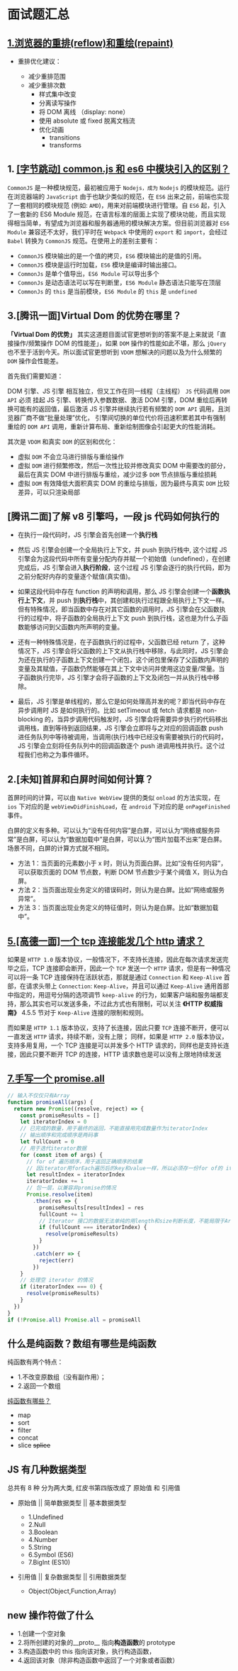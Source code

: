 <!--
 * @Description: 面试文件夹
 * @Author: xiehuaqiang
 * @FilePath: /kaka-blog/src/docs/kaka/面试/面试题汇总.md
 * @Date: 2022-02-13 16:18:53
 * @LastEditTime: 2022-02-14 23:30:15
-->

# 面试题汇总

## [1.浏览器的重排(reflow)和重绘(repaint)](https://juejin.cn/post/6844904083212468238)

- 重排优化建议：

  - 减少重排范围
  - 减少重排次数
    - 样式集中改变
    - 分离读写操作
    - 将 DOM 离线 （display: none）
    - 使用 absolute 或 fixed 脱离文档流
    - 优化动画
      - transitions
      - transforms

## 1. [[字节跳动] common.js 和 es6 中模块引入的区别？](https://juejin.cn/post/6938581764432461854)


`CommonJS` 是一种模块规范，最初被应用于 `Nodejs，成为` `Nodejs` 的模块规范。运行在浏览器端的 `JavaScript` 由于也缺少类似的规范，在 `ES6` 出来之前，前端也实现了一套相同的模块规范 (例如: `AMD`)，用来对前端模块进行管理。自 `ES6` 起，引入了一套新的 ES6 Module 规范，在语言标准的层面上实现了模块功能，而且实现得相当简单，有望成为浏览器和服务器通用的模块解决方案。但目前浏览器对 `ES6 Module` 兼容还不太好，我们平时在 `Webpack` 中使用的 `export` 和 `import`，会经过 `Babel` 转换为 `CommonJS` 规范。在使用上的差别主要有：

- `CommonJS` 模块输出的是一个值的拷贝，`ES6` 模块输出的是值的引用。
- `CommonJS` 模块是运行时加载，`ES6` 模块是编译时输出接口。
- `CommonJs` 是单个值导出，`ES6 Module` 可以导出多个
- `CommonJs` 是动态语法可以写在判断里，`ES6 Module` 静态语法只能写在顶层
- `CommonJs` 的 `this` 是当前模块，`ES6 Module` 的 `this` 是 `undefined`

## 3.[腾讯一面]Virtual Dom 的优势在哪里？

**「Virtual Dom 的优势」** 其实这道题目面试官更想听到的答案不是上来就说「直接操作/频繁操作 DOM 的性能差」，如果 `DOM` 操作的性能如此不堪，那么 `jQuery` 也不至于活到今天。所以面试官更想听到 `VDOM` 想解决的问题以及为什么频繁的 `DOM` 操作会性能差。

首先我们需要知道：

DOM 引擎、JS 引擎 相互独立，但又工作在同一线程（主线程）
`JS` 代码调用 `DOM API` 必须 挂起 JS 引擎、转换传入参数数据、激活 DOM 引擎，DOM 重绘后再转换可能有的返回值，最后激活 JS 引擎并继续执行若有频繁的 `DOM API` 调用，且浏览器厂商不做“批量处理”优化，
引擎间切换的单位代价将迅速积累若其中有强制重绘的 `DOM API` 调用，重新计算布局、重新绘制图像会引起更大的性能消耗。

其次是 `VDOM` 和真实 `DOM` 的区别和优化：

- 虚拟 `DOM` 不会立马进行排版与重绘操作
- 虚拟 `DOM` 进行频繁修改，然后一次性比较并修改真实 DOM 中需要改的部分，最后在真实 DOM 中进行排版与重绘，减少过多 `DOM` 节点排版与重绘损耗
- 虚拟 `DOM` 有效降低大面积真实 DOM 的重绘与排版，因为最终与真实 `DOM` 比较差异，可以只渲染局部

## [腾讯二面]了解 v8 引擎吗，一段 js 代码如何执行的

- 在执行一段代码时，JS 引擎会首先创建一个**执行栈**

- 然后 JS 引擎会创建一个全局执行上下文，并 push 到执行栈中, 这个过程 JS 引擎会为这段代码中所有变量分配内存并赋一个初始值（undefined），在创建完成后，JS 引擎会进入**执行阶段**，这个过程 JS 引擎会逐行的执行代码，即为之前分配好内存的变量逐个赋值(真实值)。

- 如果这段代码中存在 function 的声明和调用，那么 JS 引擎会创建一个**函数执行上下文**，并 push 到**执行栈**中，其创建和执行过程跟全局执行上下文一样。但有特殊情况，即当函数中存在对其它函数的调用时，JS 引擎会在父函数执行的过程中，将子函数的全局执行上下文 push 到执行栈，这也是为什么子函数能够访问到父函数内所声明的变量。

- 还有一种特殊情况是，在子函数执行的过程中，父函数已经 return 了，这种情况下，JS 引擎会将父函数的上下文从执行栈中移除，与此同时，JS 引擎会为还在执行的子函数上下文创建一个闭包，这个闭包里保存了父函数内声明的变量及其赋值，子函数仍然能够在其上下文中访问并使用这边变量/常量。当子函数执行完毕，JS 引擎才会将子函数的上下文及闭包一并从执行栈中移除。

- 最后，JS 引擎是单线程的，那么它是如何处理高并发的呢？即当代码中存在异步调用时 JS 是如何执行的。比如 setTimeout 或 fetch 请求都是 non-blocking 的，当异步调用代码触发时，JS 引擎会将需要异步执行的代码移出调用栈，直到等待到返回结果，JS 引擎会立即将与之对应的回调函数 push 进任务队列中等待被调用，当调用(执行)栈中已经没有需要被执行的代码时，JS 引擎会立刻将任务队列中的回调函数逐个 push 进调用栈并执行。这个过程我们也称之为事件循环。

## 2.[未知]首屏和白屏时间如何计算？

首屏时间的计算，可以由 `Native WebView` 提供的类似 `onload` 的方法实现，在 `ios` 下对应的是 `webViewDidFinishLoad`，在 `android` 下对应的是 `onPageFinished` 事件。

白屏的定义有多种。可以认为“没有任何内容”是白屏，可以认为“网络或服务异常”是白屏，可以认为“数据加载中”是白屏，可以认为“图片加载不出来”是白屏。场景不同，白屏的计算方式就不相同。

- 方法 1：当页面的元素数小于 x 时，则认为页面白屏。比如“没有任何内容”，可以获取页面的 DOM 节点数，判断 DOM 节点数少于某个阈值 X，则认为白屏。
- 方法 2：当页面出现业务定义的错误码时，则认为是白屏。比如“网络或服务异常”。
- 方法 3：当页面出现业务定义的特征值时，则认为是白屏。比如“数据加载中”。

## [5.[高德一面]一个 tcp 连接能发几个 http 请求？](https://github.com/mqyqingfeng/frontend-interview-question-and-answer/issues/30)

如果是 `HTTP 1.0` 版本协议，一般情况下，不支持长连接，因此在每次请求发送完毕之后，TCP 连接即会断开，因此一个 `TCP` 发送一个 `HTTP` 请求，但是有一种情况可以将一条 TCP 连接保持在活跃状态，那就是通过 `Connection` 和 `Keep-Alive` 首部，在请求头带上 `Connection`: `Keep-Alive`，并且可以通过 `Keep-Alive` 通用首部中指定的，用逗号分隔的选项调节 `keep-alive` 的行为，如果客户端和服务端都支持，那么其实也可以发送多条，不过此方式也有限制，可以关注 **《HTTP 权威指南》** 4.5.5 节对于 `Keep-Alive` 连接的限制和规则。

而如果是 `HTTP 1.1` 版本协议，支持了长连接，因此只要 `TCP` 连接不断开，便可以一直发送 `HTTP` 请求，持续不断，没有上限；
同样，如果是 `HTTP 2.0` 版本协议，支持多用复用，一个 TCP 连接是可以并发多个 HTTP 请求的，同样也是支持长连接，因此只要不断开 TCP 的连接，HTTP 请求数也是可以没有上限地持续发送

## [7.手写一个 promise.all](https://zhuanlan.zhihu.com/p/362648760)

```js
// 输入不仅仅只有Array
function promiseAll(args) {
  return new Promise((resolve, reject) => {
    const promiseResults = []
    let iteratorIndex = 0
    // 已完成的数量，用于最终的返回，不能直接用完成数量作为iteratorIndex
    // 输出顺序和完成顺序是两码事
    let fullCount = 0
    // 用于迭代iterator数据
    for (const item of args) {
      // for of 遍历顺序，用于返回正确顺序的结果
      // 因iterator用forEach遍历后的key和value一样，所以必须存一份for of的 iteratorIndex
      let resultIndex = iteratorIndex
      iteratorIndex += 1
      // 包一层，以兼容非promise的情况
      Promise.resolve(item)
        .then(res => {
          promiseResults[resultIndex] = res
          fullCount += 1
          // Iterator 接口的数据无法单纯的用length和size判断长度，不能局限于Array和 Map类型中
          if (fullCount === iteratorIndex) {
            resolve(promiseResults)
          }
        })
        .catch(err => {
          reject(err)
        })
    }
    // 处理空 iterator 的情况
    if (iteratorIndex === 0) {
      resolve(promiseResults)
    }
  })
}
if (!Promise.all) Promise.all = promiseAll
```

## 什么是纯函数？数组有哪些是纯函数

纯函数有两个特点：

- 1.不改变原数组（没有副作用）；
- 2.返回一个数组

[纯函数有哪些？](https://blog.csdn.net/z591102/article/details/106162145)

- map
- sort
- filter
- concat
- slice ~~splice~~

## JS 有几种数据类型

总共有 8 种 分为两大类, 红皮书第四版改成了 原始值 和 引用值

- 原始值 || 简单数据类型 || 基本数据类型

  - 1.Undefined
  - 2.Null
  - 3.Boolean
  - 4.Number
  - 5.String
  - 6.Symbol (ES6)
  - 7.BigInt (ES10)

- 引用值 || 复杂数据类型 || 引用数据类型
  - Object(Object,Function,Array)

## new 操作符做了什么

- 1.创建一个空对象
- 2.将所创建的对象的__proto__ 指向**构造函数**的 prototype
- 3.构造函数中的 this 指向该对象，执行构造函数，
- 4.返回该对象（除非构造函数中返回了一个对象或者函数）
